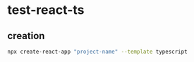 # test-react-ts

## creation

```bash 
npx create-react-app "project-name" --template typescript
```

